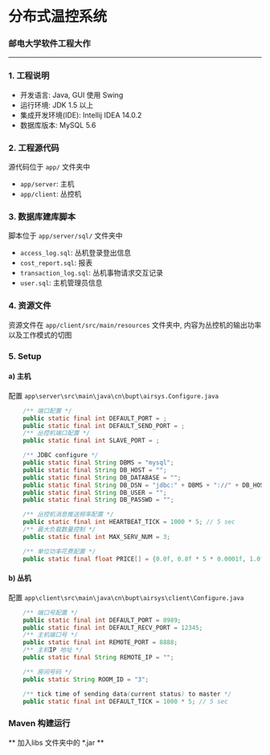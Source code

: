 # 分布式温控系统

### 邮电大学软件工程大作


---

### 1. 工程说明

* 开发语言: Java, GUI 使用 Swing
* 运行环境: JDK 1.5 以上
* 集成开发环境(IDE): Intellij IDEA 14.0.2
* 数据库版本: MySQL 5.6

### 2. 工程源代码

源代码位于 `app/` 文件夹中
* `app/server`: 主机
* `app/client`: 丛控机

### 3. 数据库建库脚本

脚本位于 `app/server/sql/` 文件夹中

* `access_log.sql`:  丛机登录登出信息
* `cost_report.sql`:  报表
* `transaction_log.sql`:  丛机事物请求交互记录
* `user.sql`:  主机管理员信息

### 4. 资源文件
资源文件在 `app/client/src/main/resources` 文件夹中, 内容为丛控机的输出功率 以及工作模式的切图

### 5. Setup
#### a) 主机
配置 `app\server\src\main\java\cn\bupt\airsys.Configure.java`
```java
    /** 端口配置 */
    public static final int DEFAULT_PORT = ;
    public static final int DEFAULT_SEND_PORT = ;
    /** 丛控机端口配置 */
    public static final int SLAVE_PORT = ;

    /** JDBC configure */
    public static final String DBMS = "mysql";
    public static final String DB_HOST = "";
    public static final String DB_DATABASE = "";
    public static final String DB_DSN = "jdbc:" + DBMS + "://" + DB_HOST + "/" + DB_DATABASE;
    public static final String DB_USER = "";
    public static final String DB_PASSWD = "";

    /** 丛控机消息推送频率配置 */
    public static final int HEARTBEAT_TICK = 1000 * 5; // 5 sec
    /** 最大负载数量控制 */
    public static final int MAX_SERV_NUM = 3;

    /** 单位功率花费配置 */
    public static final float PRICE[] = {0.0f, 0.8f * 5 * 0.0001f, 1.0f * 5 * 0.0001f, 1.3f * 5 * 0.0001f};
```

#### b) 丛机
配置 `app\client\src\main\java\cn\bupt\airsys\client\Configure.java`

```java
    /** 端口号配置 */
    public static final int DEFAULT_PORT = 8989;
    public static final int DEFAULT_RECV_PORT = 12345;
    /** 主机端口号 */
    public static final int REMOTE_PORT = 8888;
    /** 主机IP 地址 */
    public static final String REMOTE_IP = "";

    /** 房间号码 */
    public static String ROOM_ID = "3";

    /** tick time of sending data(current status) to master */
    public static final int DEFAULT_TICK = 1000 * 5; // 5 sec
```

### Maven 构建运行
** 加入libs 文件夹中的 *.jar **
